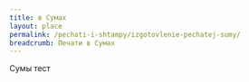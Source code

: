 ```yaml
---
title: в Сумах
layout: place
permalink: /pechati-i-shtampy/izgotovlenie-pechatej-sumy/
breadcrumb: Печати в Сумах
---
```


Сумы тест
